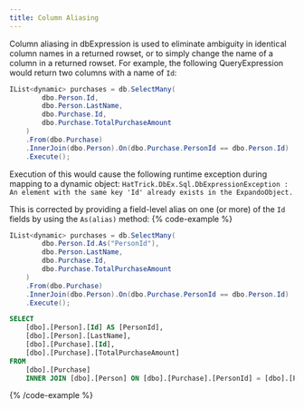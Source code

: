 ```yaml
---
title: Column Aliasing
---
```


Column aliasing in dbExpression is used to eliminate ambiguity in identical column names in a returned rowset, or to simply change the name of a column in a returned rowset.  For example, the following QueryExpression would return two columns with a name of ```Id```:

```csharp
IList<dynamic> purchases = db.SelectMany(
        dbo.Person.Id,
        dbo.Person.LastName,
        dbo.Purchase.Id,
        dbo.Purchase.TotalPurchaseAmount
    )
    .From(dbo.Purchase)
    .InnerJoin(dbo.Person).On(dbo.Purchase.PersonId == dbo.Person.Id)
    .Execute();
```
Execution of this would cause the following runtime exception during mapping to a dynamic object:  ```HatTrick.DbEx.Sql.DbExpressionException : An element with the same key 'Id' already exists in the ExpandoObject.```

This is corrected by providing a field-level alias on one (or more) of the ```Id``` fields by using the ```As(alias)``` method:
{% code-example %}
```csharp
IList<dynamic> purchases = db.SelectMany(
        dbo.Person.Id.As("PersonId"),
        dbo.Person.LastName,
        dbo.Purchase.Id,
        dbo.Purchase.TotalPurchaseAmount
    )
    .From(dbo.Purchase)
    .InnerJoin(dbo.Person).On(dbo.Purchase.PersonId == dbo.Person.Id)
    .Execute();
```
```sql
SELECT
	[dbo].[Person].[Id] AS [PersonId],
	[dbo].[Person].[LastName],
	[dbo].[Purchase].[Id],
	[dbo].[Purchase].[TotalPurchaseAmount]
FROM
	[dbo].[Purchase]
	INNER JOIN [dbo].[Person] ON [dbo].[Purchase].[PersonId] = [dbo].[Person].[Id];
```
{% /code-example %}